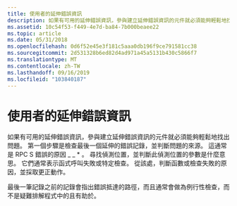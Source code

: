 ```yaml
---
title: 使用者的延伸錯誤資訊
description: 如果有可用的延伸錯誤資訊，參與建立延伸錯誤資訊的元件就必須能夠輕鬆地找出問題。
ms.assetid: 10c54f53-f449-4e7d-ba84-7b000beaee22
ms.topic: article
ms.date: 05/31/2018
ms.openlocfilehash: 0d6f52e45e3f181c5aaa0db196f9ce791581cc38
ms.sourcegitcommit: 2d531328b6ed82d4ad971a45a5131b430c5866f7
ms.translationtype: MT
ms.contentlocale: zh-TW
ms.lasthandoff: 09/16/2019
ms.locfileid: "103840187"
---
```

# <a name="extended-error-information-for-the-user"></a>使用者的延伸錯誤資訊

如果有可用的延伸錯誤資訊，參與建立延伸錯誤資訊的元件就必須能夠輕鬆地找出問題。 第一個步驟是檢查最後一個延伸的錯誤記錄，並判斷問題的來源。 這通常是 RPC S 錯誤的原因 \_ \_ \* 。 尋找偵測位置，並判斷此偵測位置的參數是什麼意思。 它們通常表示函式呼叫失敗或特定檢查。 從該處，判斷函數或檢查失敗的原因，並採取更正動作。

最後一筆記錄之前的記錄會指出錯誤抵達的路徑，而且通常會做為例行性檢查，而不是疑難排解程式中的且有助於。

 

 




